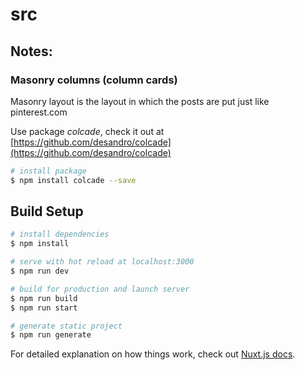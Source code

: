 # src

## Notes:

### Masonry columns (column cards)

Masonry layout is the layout in which the posts are put just like pinterest.com

Use package *colcade*, check it out at [https://github.com/desandro/colcade](https://github.com/desandro/colcade)

```bash
# install package
$ npm install colcade --save
```

## Build Setup

```bash
# install dependencies
$ npm install

# serve with hot reload at localhost:3000
$ npm run dev

# build for production and launch server
$ npm run build
$ npm run start

# generate static project
$ npm run generate
```

For detailed explanation on how things work, check out [Nuxt.js docs](https://nuxtjs.org).
